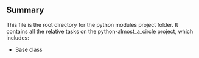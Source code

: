 ## Summary

This file is the root directory for the python modules project folder. It contains all the relative tasks on the python-almost_a_circle project, which includes:

* Base class